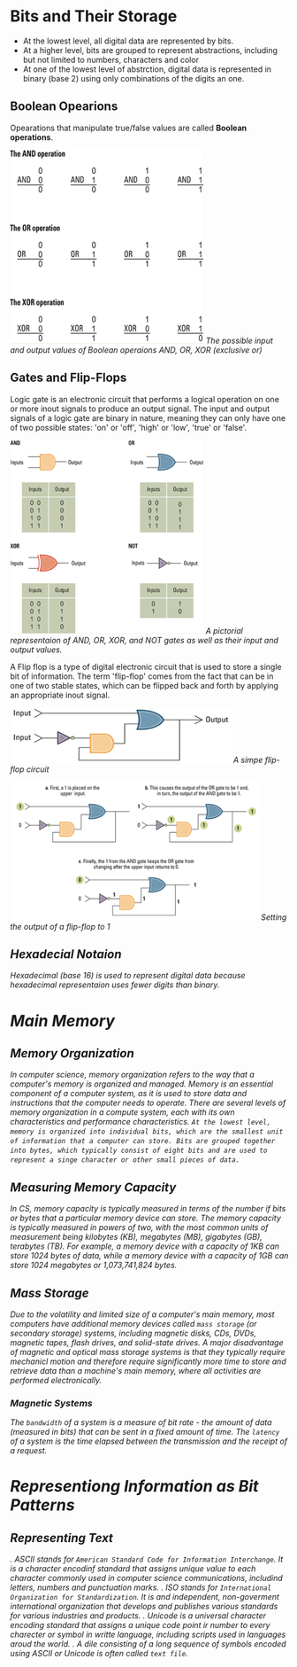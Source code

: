 # Bits and Their Storage

- At the lowest level, all digital data are represented by bits.
- At a higher level, bits are grouped to represent abstractions, including but not limited to numbers, characters and color
- At one of the lowest level of abstrction, digital data is represented in binary (base 2) using only combinations of the digits an one.

## Boolean Opearions

Opearations that manipulate true/false values are called **Boolean operations**.

<em><img src="./boolean-operations.png" height="350" width="350" > The possible input and output values of Boolean operaions AND, OR, XOR (exclusive or)</em>

## Gates and Flip-Flops

Logic gate is an electronic circuit that performs a logical operation on one or more inout signals to produce an output signal. 
The input and output signals of a logic gate are binary in nature, meaning they can only have one of two possible states: 'on' or 'off', 
'high' or 'low', 'true' or 'false'.


<em><img src="./logic-gates.png" height="350" width="350"> A pictorial representaion of AND, OR, XOR, and NOT gates as well as their input and output values.</em>

A Flip flop is a type of digital electronic circuit that is used to store a single bit of information. The term 'flip-flop' comes from the fact that can be in one of two stable states, which can be flipped back and forth by applying an appropriate inout signal.

<em><img src="./flip flop circuit.png" height="100" width="400"> A simpe flip-flop circuit</em>


<em><img src="./output flip-flop.png" height="250" width="450"> Setting the output of a flip-flop to 1<em>
  
## Hexadecial Notaion
  
Hexadecimal (base 16) is used to represent digital data because hexadecimal representaion uses fewer digits than binary.
  
# Main Memory
  
## Memory Organization 
In computer science, memory organization refers to the way that a computer's memory is organized and managed. 
Memory is an essential component of a computer system, as it is used to store data and instructions that the computer needs to operate.
There are several levels of memory organization in a compute system, each with its own characteristics and performance characteristics.
`At the lowest level, memory is organized into individual bits, which are the smallest unit of information that a computer can store.
Bits are grouped together into bytes, which typically consist of eight bits and are used to represent a singe character or other small pieces of data.`

## Measuring Memory Capacity
In CS, memory capacity is typically measured in terms of the number if bits or bytes that a particular memory device can store.
The memory capacity is typically measured in powers of two, with the most common units of measurement being kilobytes (KB), megabytes (MB), gigabytes (GB), terabytes (TB).
For example, a memory device with a capacity of 1KB can store 1024 bytes of data, while a memory device with a capacity of 1GB can store 1024 megabytes or 1,073,741,824 bytes.
  
## Mass Storage
Due to the volatility and limited size of a computer's main memory, most computers have additional memory devices called `mass storage` (or secondary storage) systems,
including magnetic disks, CDs, DVDs, magnetic tapes, flash drives, and solid-state drives.
A major disadvantage of magnetic and optical mass storage systems is that they typically require mechanicl motion and therefore require significantly more time to store and 
retrieve data than a machine's main memory, where all activities are performed electronically.
 
### Magnetic Systems
The `bandwidth` of a system is a measure of bit rate - the amount of data (measured in bits) that can be sent in a fixed amount of time.
The `latency` of a system is the time elapsed between the transmission and the receipt of a request.

# Representiong Information as Bit Patterns

## Representing Text

  . ASCII stands for `American Standard Code for Information Interchange`. It is a character encodinf standard that assigns unique value to each character commonly used in computer science communications, includind letters, numbers and punctuation marks.
  . ISO stands for `International Organization for Standardization`. It is and independent, non-goverment international organization that develops and publishes various standards for various industries and products.
  . Unicode is a universal character encoding standard that assigns a unique code point ir number to every charecter or symbol in writte language, including scripts used in languages aroud the world.
  . A dile consisting of a long sequence of symbols encoded using ASCII or Unicode is often called `text file`.

